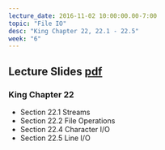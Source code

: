 ```yaml
---
lecture_date: 2016-11-02 10:00:00.00-7:00
topic: "File IO"
desc: "King Chapter 22, 22.1 - 22.5"
week: "6"
---
```


## Lecture Slides [pdf](https://drive.google.com/file/d/0B__7284Jee0faXhaTGpYT1d5UDg/view?usp=sharing)

### King Chapter 22

* Section 22.1 Streams
* Section 22.2 File Operations
* Section 22.4 Character I/O
* Section 22.5 Line I/O

